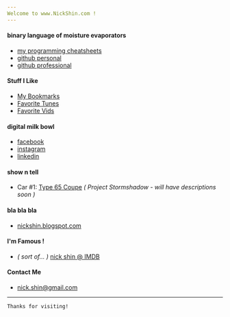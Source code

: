 ```yaml
---
Welcome to www.NickShin.com !
---
```


#### binary language of moisture evaporators

*   [my programming cheatsheets](https://github.com/nickshin/cheatsheets)
*   [github personal](https://github.com/nickshin)
*   [github professional](https://github.com/nickshinpho)

#### Stuff I Like

*   [My Bookmarks](https://nickshin.com/bookmark_tools/demo/index.html)
*   [Favorite Tunes](https://soundcloud.com/nickshin/sets/tunes-to-code-to)
*   [Favorite Vids](https://www.youtube.com/channel/UCATtL8-Jx-uCC1fzLbmrzzg/playlists)

#### digital milk bowl

*   [facebook](https://www.facebook.com/nickey.shin)
*   [instagram](https://www.instagram.com/nickey.shin/)
*   [linkedin](https://www.linkedin.com/in/nickshin)

#### show n tell

*   Car #1:[](http://www.factoryfive.com/coupehome.html)
[Type 65 Coupe](https://photos.google.com/album/AF1QipNye5ztVBzx4vO978-8dxryPjvcS_eLbX9X2HzL)
_( Project Stormshadow - will have descriptions soon )_

#### bla bla bla

*   [nickshin.blogspot.com](https://nickshin.blogspot.com/)

#### I'm Famous !

*   _( sort of... )_ [nick shin @ IMDB](https://www.imdb.com/name/nm2608794/)

#### Contact Me

*   nick.shin@gmail.com

* * *

```
Thanks for visiting!
```

